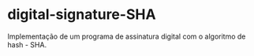 # digital-signature-SHA
Implementação de um programa de assinatura digital com o algoritmo de hash - SHA.
